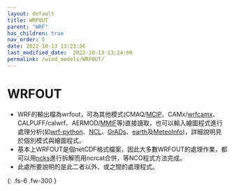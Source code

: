 ```yaml
---
layout: default
title: WRFOUT
parent: "WRF"
has_children: true
nav_order: 5
date: 2022-10-13 13:23:56
last_modified_date:  2022-10-13 13:24:00
permalink: /wind_models/WRFOUT/
---
```


# WRFOUT

- WRF的輸出檔為wrfout，可為其他模式(CMAQ/[MCIP](https://sinotec2.github.io/Focus-on-Air-Quality/GridModels/MCIP/)、CAMx/[wrfcamx](https://sinotec2.github.io/FAQ/2022/07/01/wrfcamx.html)、CALPUFF/calwrf、AERMOD/[MMIF](https://sinotec2.github.io/Focus-on-Air-Quality/PlumeModels/ME_pathways/mmif/)等)直接讀取，也可以輸入繪圖程式進行處理分析(如[wrf-python](https://sinotec2.github.io/Focus-on-Air-Quality/utilities/Graphics/wrf-python)、[NCL](https://sinotec2.github.io/Focus-on-Air-Quality/utilities/Graphics/NCL)、[GrADs](https://sinotec2.github.io/FAQ/2022/07/21/grads.html)、[earth](https://sinotec2.github.io/Focus-on-Air-Quality/utilities/Graphics/earth/uv10_json/)及[MeteoInfo](https://sinotec2.github.io/Focus-on-Air-Quality/utilities/Graphics/MeteoInfo/))，詳細說明見於個別模式與繪圖程式。
- 基本上WRFOUT是個netCDF格式檔案，因此大多數WRFOUT的處理作業，都可以用[ncks](https://sinotec2.github.io/Focus-on-Air-Quality/utilities/netCDF/ncks/)進行拆解而用ncrcat合併，等NCO程式方法完成。
- 此處所要說明的是此二者以外、或之間的處理程式。


{: .fs-6 .fw-300 }
